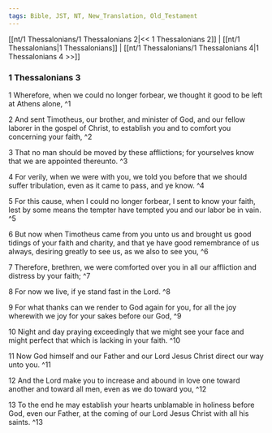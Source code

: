 ```yaml
---
tags: Bible, JST, NT, New_Translation, Old_Testament
---
```


[[nt/1 Thessalonians/1 Thessalonians 2|<< 1 Thessalonians 2]] | [[nt/1 Thessalonians|1 Thessalonians]] | [[nt/1 Thessalonians/1 Thessalonians 4|1 Thessalonians 4 >>]]

### 1 Thessalonians 3

1 Wherefore, when we could no longer forbear, we thought it good to be left at Athens alone,  ^1

2 And sent Timotheus, our brother, and minister of God, and our fellow laborer in the gospel of Christ, to establish you and to comfort you concerning your faith,  ^2

3 That no man should be moved by these afflictions; for yourselves know that we are appointed thereunto.  ^3

4 For verily, when we were with you, we told you before that we should suffer tribulation, even as it came to pass, and ye know.  ^4

5 For this cause, when I could no longer forbear, I sent to know your faith, lest by some means the tempter have tempted you and our labor be in vain.  ^5

6 But now when Timotheus came from you unto us and brought us good tidings of your faith and charity, and that ye have good remembrance of us always, desiring greatly to see us, as we also to see you,  ^6

7 Therefore, brethren, we were comforted over you in all our affliction and distress by your faith;  ^7

8 For now we live, if ye stand fast in the Lord.  ^8

9 For what thanks can we render to God again for you, for all the joy wherewith we joy for your sakes before our God,  ^9

10 Night and day praying exceedingly that we might see your face and might perfect that which is lacking in your faith.  ^10

11 Now God himself and our Father and our Lord Jesus Christ direct our way unto you.  ^11

12 And the Lord make you to increase and abound in love one toward another and toward all men, even as we do toward you,  ^12

13 To the end he may establish your hearts unblamable in holiness before God, even our Father, at the coming of our Lord Jesus Christ with all his saints.  ^13

 
